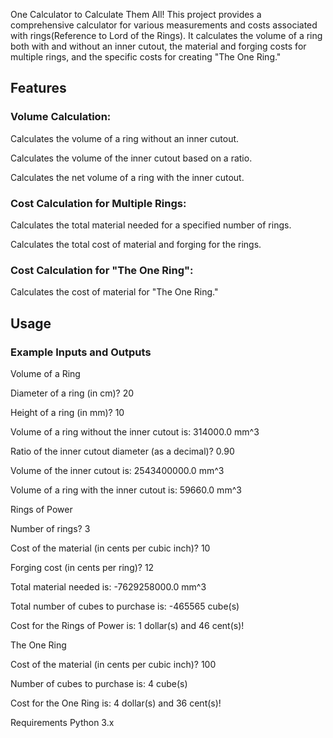 One Calculator to Calculate Them All!
This project provides a comprehensive calculator for various measurements and costs associated with rings(Reference to Lord of the Rings). It calculates the volume of a ring both with and without an inner cutout, the material and forging costs for multiple rings, and the specific costs for creating "The One Ring."

<h2>Features</h2>
<h3>Volume Calculation:</h3>

<p>Calculates the volume of a ring without an inner cutout.</p>
<p>Calculates the volume of the inner cutout based on a ratio.</p>
<p>Calculates the net volume of a ring with the inner cutout.</p>

<h3>Cost Calculation for Multiple Rings:</h3>

<p>Calculates the total material needed for a specified number of rings.</p>
<p>Calculates the total cost of material and forging for the rings.</p>

<h3>Cost Calculation for "The One Ring":</h3>

<p>Calculates the cost of material for "The One Ring."</p>

<h2>Usage</h2>
<h3>Example Inputs and Outputs</h3>
<p>Volume of a Ring</p>
<p>Diameter of a ring (in cm)? 20</p>
<p>Height of a ring (in mm)? 10</p>
<p>Volume of a ring without the inner cutout is: 314000.0 mm^3</p>
<p>Ratio of the inner cutout diameter (as a decimal)? 0.90</p>
<p>Volume of the inner cutout is: 2543400000.0 mm^3</p>
<p>Volume of a ring with the inner cutout is: 59660.0 mm^3</p>
<p>Rings of Power</p>
<p>Number of rings? 3</p>
<p>Cost of the material (in cents per cubic inch)? 10</p>
<p>Forging cost (in cents per ring)? 12</p>
<p>Total material needed is: -7629258000.0 mm^3</p>
<p>Total number of cubes to purchase is: -465565 cube(s)</p>
<p>Cost for the Rings of Power is: 1 dollar(s) and 46 cent(s)!</p>
<p>The One Ring</p>
<p>Cost of the material (in cents per cubic inch)? 100</p>
<p>Number of cubes to purchase is: 4 cube(s)</p>
<p>Cost for the One Ring is: 4 dollar(s) and 36 cent(s)!</p>

Requirements
Python 3.x
